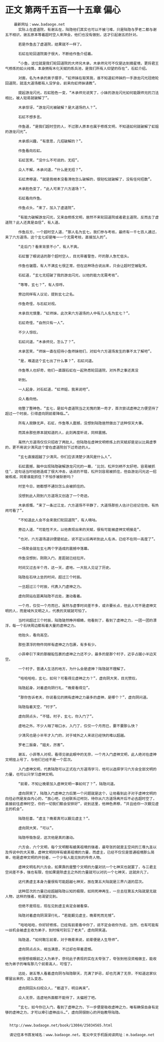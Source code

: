 # 正文 第两千五百一十五章 偏心
        最新网址：www.badaoge.net
          实际上在虚道院，有谢五在，陆隐他们其实也可以不被刁难，只是陆隐与罗老二都与谢五不相识，谢五原本等着超时空人来拜会，他们也没有做到，这才引起谢五的针对。
      
          若是作鱼去了虚道院，结果就不一样了。
      
          石虹在轮回道院面子很大，不断给作鱼介绍着。
      
          “小鱼，这位就是我们轮回道院的大师兄木承，木承师兄可不仅是达到摘星境，更将君王气修炼的如火纯情，本身拥有木化天赋的炼兵池，是我们所有人仰望的存在”，石虹介绍。
      
          对面，名为木承的男子摆手，“虹师妹在取笑我，谁不知道虹师妹的一手游龙闪光冠绝轮回道院，就连大道场都有人没学会，前来向虹师妹请教”。
      
          提起游龙闪光，石虹脸色一变，“木承师兄说笑了，小妹的游龙闪光如何能跟师兄的刀法相比，被人轻易就破解了”。
      
          木承惊讶，“游龙闪光被破解？是大道场的人？”。
      
          石虹不想多言。
      
          作鱼道，“是我们超时空的人，不过那人原本也属于修炼文明，不知道如何就破解了虹姐的游龙闪光”。
      
          木承感兴趣，“有意思，几招破解的？”。
      
          作鱼看向石虹。
      
          石虹苦笑，“没什么不可说的，无招”。
      
          众人不解，木承问道，“什么是无招？”。
      
          石虹肃穆道，“就是我根本没看清他怎么破解的，很轻松就破解了，没有任何招数”。
      
          木承脸色变了，“此人可来了六方道场？”。
      
          石虹看向作鱼。
      
          作鱼点头，“来了，加入了虚道院”。
      
          “有能力破解游龙闪光，又来自修炼文明，居然不来轮回道院或者君主道院，反而去了虚道院？此人还真是自信”，有人道。
      
          作鱼后方，一个超时空人道，“那人名为玄七，我们参与考核，最终有一千七百人通过，来了六方道场，这个玄七却是唯一一个无需考核，直接加入的”。
      
          “走后门？看来背景不小”，有人不爽。
      
          石虹瞥了眼说话的那个超时空人，目光带着警告，吓的那人急忙低头。
      
          作鱼也皱眉，有人不满玄七很正常，但在这种场合说出来，只会让超时空被耻笑。
      
          石虹道，“玄七无招破了我的游龙闪光，以他的能力无需考核”。
      
          “等等，玄七？”，有人惊呼。
      
          旁边同样有人议论，提到玄七之名。
      
          作鱼奇怪，与石虹对视。
      
          木承目光慎重，“虹师妹，此次来六方道场的人中有几人名为玄七？”。
      
          石虹奇怪，“自然只有一人”。
      
          不少人惊叹。
      
          石虹问道，“木承师兄，怎么了？”。
      
          木承苦笑，“师妹一直在招待小鱼师妹他们，对如今六方道场发生的事不太了解吧”。
      
          “是，难道这个玄七出了什么事？”，石虹问道。
      
          作鱼等人也好奇，他们一直跟石虹在一起熟悉轮回道院，对外界之事还真没
      
          听到。
      
          一人起身，对石虹道，“虹师姐，我来说吧”。
      
          众人看向他。
      
          他整了整神色，“玄七，是如今虚道院当之无愧的第一奇才，首次尝试虚神之力便坚持了超过一个时辰，引得虚向阴前辈降临…”。
      
          所有人寂静无声，石虹，作鱼等人震撼，没想到陆隐居然做出了这种惊天大事。
      
          而其余那些原本就知道的人，此刻再度听说，同样震撼。
      
          虽然六方道场仅仅只招收了两批人，但陆隐在虚神文明修炼上的天赋却是足以比肩虚季的，更不用说少清风这个曾在虚道院创下过奇迹的人。
      
          “玄七直接超越了少清风，你们应该清楚少清风是什么人”。
      
          石虹震撼，脑中出现陆隐破解游龙闪光的一幕，‘比剑，松开剑柄不太好吧，容易被抓住’，这句话当时给她造成了很大冲击，话说的不错，松开剑容易被抓住，但自游龙闪光这一招被练成，同辈谁能抓住？不怕手被斩断吗？
      
          时至今日，她都想不通剑怎么会被抓住的。
      
          没想到此人刚到六方道场又创造了一个奇迹。
      
          木承感慨，“来了一条过江龙，六方道场不平静了，大道场那些人估计已经记住他，有热闹可看了”。
      
          “不知道此人会不会来我们轮回道院”，有人嘀咕。
      
          旁边人道，“可能性不大，以他表现出来的天赋，很有可能被虚神文明接走”。
      
          “也对，六方道场道训便是如此，说不定以后再听到此人名讳，已经不在同一高度了”。
      
          一场聚会就在玄七两个字造成的震撼中落幕。
      
          作鱼没想到，刚刚入门，差距就已经拉开。
      
          时间又过去半个月，这一天，虚地，一大批人见证了历史。
      
          陆隐在石块上坐的时间，超过三个时辰。
      
          一旦超过三个时辰，代表入门虚神之力。
      
          虚向阴站在距离陆隐不远处，激动看着。
      
          一个月，仅仅一个月而已，虽然与虚季时间差不多，或许要长点，但此人可不是虚神文明的人，而是域外文明之人，代表的天赋就可怕了。
      
          当时间超过三个时辰，陆隐陡然睁开眼睛，他看到了，看到了虚神之力，一团一团的漂浮，每一个石块周边都有着大量的虚神之力。
      
          他抬头，看向高空。
      
          那些漂浮的物件同样有虚神之力包裹，有多有少。
      
          小菲牵引下来的那艘船包裹的虚神之力还不少，最多的是那个村子，近乎占据小半边天空。
      
          一个村子，普通人生活的地方，为什么会是虚神？陆隐就不理解了。
      
          “哈哈哈哈，玄七，如何？可看得见虚神之力？”，虚向阴大笑，目光赞叹。
      
          陆隐起身，对着虚向阴行礼，“晚辈看得见”。
      
          “那你告诉老夫，你说看见的拥有虚神之力最多的虚神，是哪个？”，虚向阴问道。
      
          陆隐指着天空，“村子”。
      
          虚向阴点头，“不错，村子，玄七，你入门了”。
      
          虚地之外，不少人咽了咽口水，入门了，仅仅一个月而已，要不要那么快？
      
          少清风也是小半年才入门的，对于域外之人来说已经快的难以超越。
      
          罗老二振奋，“姐夫，厉害”。
      
          谢五，小菲等人对视，看得见彼此眼中的无奈，一个月入门虚神文明，此人绝对在虚神文明挂上号了，与他们已经不是一个层次。
      
          入门虚神文明，代表陆隐可以正式在六方道场学习，他可以选择学习六方会全部文明的力量，也可以只学习虚神文明。
      
          “前辈，不知让晚辈加入虚神文明一事如何了？”，陆隐问道。
      
          虚向阴笑了，陆隐入门虚神之力后第一个问题就是这个，让他看到此子对于虚神文明的向往必然是发自内心的，“放心吧，已经联系过柯剑，待你从六方道场离开后不必去超时空了，直接前往虚神时空，你的一切我们都会安排好”，说到这里，他神色肃穆，“并且给你一次觐见虚主的机会”。
      
          陆隐狂喜，“虚主？晚辈真可以觐见虚主？”。
      
          虚向阴大笑，“可以”。
      
          陆隐呼吸急促，这次他是真的激动。
      
          六方会，六个文明，每个文明都有媲美祖境的强者，最夸张的就是主空间的三尊九圣以及传说中的大天尊，虚神文明同样有媲美祖境的力量，而虚主，已经不仅仅是普通祖境那么简单，他是虚神文明的开创者，一个少有人能见到的传奇人物。
      
          虚神文明名列六方会，如果靠的是整个文明的力量对抗一个七神天也就罢了，与三君主空间差不多，强也有限，但如果是除虚主之外的力量就可以对抗一个七神天，这就非凡了。
      
          这代表虚主本身力量很有可能超越七神天，放在第五大陆就是三界六道的层次。
      
          这种层次的力量已经超越陆隐认知的极限，如同死神再生，一旦去往第五大陆就是无敌人物，这样的强者，他渴望见到。
      
          但绝不是现在，现在见到虚主肯定会被看穿。
      
          陆隐对着虚向阴深深行礼，“若能觐见虚主，晚辈死而无憾”。
      
          “哈哈哈哈，你好好修炼，已经有前辈看中你了，说不定会收你为徒，当然，也有可能有一丝机会被虚主收为弟子，到时候可别忘了老夫”，虚向阴笑道。
      
          陆隐道，“如何敢忘前辈，对于晚辈来说，前辈便是人生导师”。
      
          虚向阴点点头，相当满意，不过却也带着遗憾。
      
          他很想收眼前之人为弟子，奈何此子表现的实在太夸张了，夸张到他没资格做主，能收他为弟子的唯有那几个前辈高人，可惜了。
      
          远处，谢五等人看着虚向阴与陆隐聊天，充满了妒忌，却也充满了无奈，不知道这家伙哪冒出来的，这么变态。
      
          虚向阴回头扫视众人，“都退下，明日再来”。
      
          众人无奈，连虚地外面都不能待了，太偏袒了吧。
      
          “玄七，如今你已入门，看到了虚神之力，下一步便是吸收虚神之力，唯有确保自身有足够的虚神之力，才可以牵引虚神战斗…”，虚向阴很耐心的开始教导陆隐。
      
      
      http://www.badaoge.net/book/13084/25034565.html
      
      请记住本书首发域名：www.badaoge.net。笔尖中文手机版阅读网址：m.badaoge.net